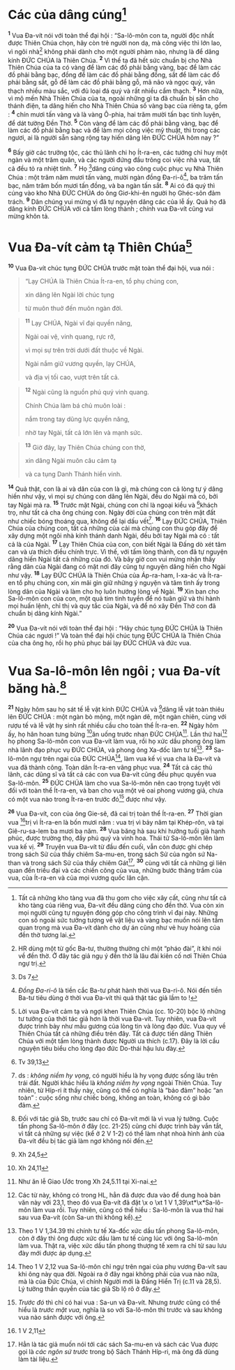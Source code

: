 # Các của dâng cúng[^1]
<sup><b>1</b></sup> Vua Đa-vít nói với toàn thể đại hội : “Sa-lô-môn con ta, người độc nhất được Thiên Chúa chọn, hãy còn trẻ người non dạ, mà công việc thì lớn lao, vì ngôi nhà[^2] không phải dành cho một người phàm nào, nhưng là để dâng kính ĐỨC CHÚA là Thiên Chúa. <sup><b>2</b></sup> Vì thế ta đã hết sức chuẩn bị cho Nhà Thiên Chúa của ta có vàng để làm các đồ phải bằng vàng, bạc để làm các đồ phải bằng bạc, đồng để làm các đồ phải bằng đồng, sắt để làm các đồ phải bằng sắt, gỗ để làm các đồ phải bằng gỗ, mã não và ngọc quý, vân thạch nhiều màu sắc, với đủ loại đá quý và rất nhiều cẩm thạch. <sup><b>3</b></sup> Hơn nữa, vì mộ mến Nhà Thiên Chúa của ta, ngoài những gì ta đã chuẩn bị sẵn cho thánh điện, ta dâng hiến cho Nhà Thiên Chúa số vàng bạc của riêng ta, gồm : <sup><b>4</b></sup> chín mươi tấn vàng và là vàng Ô-phia, hai trăm mười tấn bạc tinh luyện, để dát tường Đền Thờ. <sup><b>5</b></sup> Còn vàng để làm các đồ phải bằng vàng, bạc để làm các đồ phải bằng bạc và để làm mọi công việc mỹ thuật, thì trong các ngươi, ai là người sẵn sàng rộng tay hiến dâng lên ĐỨC CHÚA hôm nay ?”

<sup><b>6</b></sup> Bấy giờ các trưởng tộc, các thủ lãnh chi họ Ít-ra-en, các tướng chỉ huy một ngàn và một trăm quân, và các người đứng đầu trông coi việc nhà vua, tất cả đều tỏ ra nhiệt tình. <sup><b>7</b></sup> Họ [^1*]dâng cúng vào công cuộc phục vụ Nhà Thiên Chúa : một trăm năm mươi tấn vàng, mười ngàn đồng Đa-ri-ô[^3], ba trăm tấn bạc, năm trăm bốn mươi tấn đồng, và ba ngàn tấn sắt. <sup><b>8</b></sup> Ai có đá quý thì cúng vào kho Nhà ĐỨC CHÚA do ông Giơ-khi-ên người họ Ghéc-sôn đảm trách. <sup><b>9</b></sup> Dân chúng vui mừng vì đã tự nguyện dâng các của lễ ấy. Quả họ đã dâng kính ĐỨC CHÚA với cả tấm lòng thành ; chính vua Đa-vít cũng vui mừng khôn tả.

# Vua Đa-vít cảm tạ Thiên Chúa[^4]
<sup><b>10</b></sup> Vua Đa-vít chúc tụng ĐỨC CHÚA trước mặt toàn thể đại hội, vua nói : 
> “Lạy CHÚA là Thiên Chúa Ít-ra-en, tổ phụ chúng con,
> 
> xin dâng lên Ngài lời chúc tụng
> 
> từ muôn thuở đến muôn ngàn đời.
>


> <sup><b>11</b></sup> Lạy CHÚA, Ngài vĩ đại quyền năng,
> 
> Ngài oai vệ, vinh quang, rực rỡ,
> 
> vì mọi sự trên trời dưới đất thuộc về Ngài.
> 
> Ngài nắm giữ vương quyền, lạy CHÚA,
> 
> và địa vị tối cao, vượt trên tất cả.
>


> <sup><b>12</b></sup> Ngài cũng là nguồn phú quý vinh quang.
> 
> Chính Chúa làm bá chủ muôn loài :
> 
> nắm trong tay dũng lực quyền năng,
> 
> nhờ tay Ngài, tất cả lớn lên và mạnh sức.
>


> <sup><b>13</b></sup> Giờ đây, lạy Thiên Chúa chúng con thờ,
> 
> xin dâng Ngài muôn câu cảm tạ
> 
> và ca tụng Danh Thánh hiển vinh.
>

<sup><b>14</b></sup> Quả thật, con là ai và dân của con là gì, mà chúng con cả lòng tự ý dâng hiến như vậy, vì mọi sự chúng con dâng lên Ngài, đều do Ngài mà có, bởi tay Ngài mà ra. <sup><b>15</b></sup> Trước mặt Ngài, chúng con chỉ là ngoại kiều và [^2*]khách trọ, như tất cả cha ông chúng con. Ngày đời của chúng con trên mặt đất như chiếc bóng thoáng qua, không để lại dấu vết[^5]. <sup><b>16</b></sup> Lạy ĐỨC CHÚA, Thiên Chúa của chúng con, tất cả những của cải mà chúng con thu góp đây để xây dựng một ngôi nhà kính thánh danh Ngài, đều bởi tay Ngài mà có : tất cả là của Ngài. <sup><b>17</b></sup> Lạy Thiên Chúa của con, con biết Ngài là Đấng dò xét tâm can và ưa thích điều chính trực. Vì thế, với tấm lòng thành, con đã tự nguyện dâng hiến Ngài tất cả những của đó. Và bây giờ con vui mừng nhận thấy rằng dân của Ngài đang có mặt nơi đây cũng tự nguyện dâng hiến cho Ngài như vậy. <sup><b>18</b></sup> Lạy ĐỨC CHÚA là Thiên Chúa của Áp-ra-ham, I-xa-ác và Ít-ra-en tổ phụ chúng con, xin mãi gìn giữ những ý nguyện và tâm tình ấy trong lòng dân của Ngài và làm cho họ luôn hướng lòng về Ngài. <sup><b>19</b></sup> Xin ban cho Sa-lô-môn con của con, một quả tim tinh tuyền để nó tuân giữ và thi hành mọi huấn lệnh, chỉ thị và quy tắc của Ngài, và để nó xây Đền Thờ con đã chuẩn bị dâng kính Ngài.”

<sup><b>20</b></sup> Vua Đa-vít nói với toàn thể đại hội : “Hãy chúc tụng ĐỨC CHÚA là Thiên Chúa các ngươi !” Và toàn thể đại hội chúc tụng ĐỨC CHÚA là Thiên Chúa của cha ông họ, rồi họ phủ phục bái lạy ĐỨC CHÚA và đức vua.

# Vua Sa-lô-môn lên ngôi ; vua Đa-vít băng hà.[^6]
<sup><b>21</b></sup> Ngày hôm sau họ sát tế lễ vật kính ĐỨC CHÚA và [^3*]dâng lễ vật toàn thiêu lên ĐỨC CHÚA : một ngàn bò mộng, một ngàn dê, một ngàn chiên, cùng với rượu tế và lễ vật hy sinh rất nhiều cầu cho toàn thể Ít-ra-en. <sup><b>22</b></sup> Ngày hôm ấy, họ hân hoan tưng bừng [^4*]ăn uống trước nhan ĐỨC CHÚA[^7]. Lần thứ hai[^8] họ phong Sa-lô-môn con vua Đa-vít làm vua, rồi họ xức dầu phong ông làm nhà lãnh đạo phục vụ ĐỨC CHÚA, và phong ông Xa-đốc làm tư tế[^9]. <sup><b>23</b></sup> Sa-lô-môn ngự trên ngai của ĐỨC CHÚA[^10], làm vua kế vị vua cha là Đa-vít và vua đã thành công. Toàn dân Ít-ra-en vâng phục vua. <sup><b>24</b></sup> Tất cả các thủ lãnh, các dũng sĩ và tất cả các con vua Đa-vít cũng đều phục quyền vua Sa-lô-môn. <sup><b>25</b></sup> ĐỨC CHÚA làm cho vua Sa-lô-môn nên cao trọng tuyệt vời đối với toàn thể Ít-ra-en, và ban cho vua một vẻ oai phong vương giả, chưa có một vua nào trong Ít-ra-en trước đó[^11] được như vậy.

<sup><b>26</b></sup> Vua Đa-vít, con của ông Gie-sê, đã cai trị toàn thể Ít-ra-en. <sup><b>27</b></sup> Thời gian vua [^5*]trị vì Ít-ra-en là bốn mươi năm : vua trị vì bảy năm tại Khép-rôn, và tại Giê-ru-sa-lem ba mươi ba năm. <sup><b>28</b></sup> Vua băng hà sau khi hưởng tuổi già hạnh phúc, được trường thọ, đầy phú quý và vinh hoa. Thái tử Sa-lô-môn lên làm vua kế vị. <sup><b>29</b></sup> Truyện vua Đa-vít từ đầu đến cuối, vẫn còn được ghi chép trong sách Sử của thầy chiêm Sa-mu-en, trong sách Sử của ngôn sứ Na-than và trong sách Sử của thầy chiêm Gát[^12], <sup><b>30</b></sup> cùng với tất cả những gì liên quan đến triều đại và các chiến công của vua, những bước thăng trầm của vua, của Ít-ra-en và của mọi vương quốc lân cận.

[^1]: Tất cả những kho tàng vua đã thu gom cho việc xây cất, cũng như tất cả kho tàng của riêng vua, Đa-vít đều dâng cúng cho đền thờ. Vua còn xin mọi người cũng tự nguyện đóng góp cho công trình vĩ đại này. Những con số ngoài sức tưởng tượng về vật liệu và vàng bạc muốn nói lên tầm quan trọng mà vua Đa-vít dành cho dự án cũng như vẻ huy hoàng của đền thờ tương lai.
[^2]: HR dùng một từ gốc Ba-tư, thường thường chỉ một “pháo đài”, ít khi nói về đền thờ. Ở đây tác giả ngụ ý đền thờ là lâu đài kiên cố nơi Thiên Chúa ngự trị.
[^3]: <i>Đồng Đa-ri-ô</i> là tiền cắc Ba-tư phát hành thời vua Đa-ri-ô. Nói đến tiền Ba-tư tiêu dùng ở thời vua Đa-vít thì quả thật tác giả lầm to !
[^4]: Lời vua Đa-vít cảm tạ và ngợi khen Thiên Chúa (cc. 10-20) bộc lộ những tư tưởng của thời tác giả hơn là thời vua Đa-vít. Tuy nhiên, vua Đa-vít được trình bày như mẫu gương của lòng tin và lòng đạo đức. Vua quy về Thiên Chúa tất cả những điều trên đây. Tất cả được tiến dâng Thiên Chúa với một tấm lòng thành được Người ưa thích (c.17). Đây là lời cầu nguyện tiêu biểu cho lòng đạo đức Do-thái hậu lưu đày.
[^5]: ds : <i>không niềm hy vọng</i>, có người hiểu là hy vọng được sống lâu trên trái đất. Người khác hiểu là <i>không niềm hy vọng</i> ngoài Thiên Chúa. Tuy nhiên, từ Híp-ri ít thấy này, cũng có thể có nghĩa là “bảo đảm” hoặc “an toàn” : cuộc sống như chiếc bóng, không an toàn, không có gì bảo đảm.
[^6]: Đối với tác giả Sb, trước sau chỉ có Đa-vít mới là vì vua lý tưởng. Cuộc tấn phong Sa-lô-môn ở đây (cc. 21-25) cũng chỉ được trình bày vắn tắt, vì tất cả những sự việc (kể ở 2 V 1-2) có thể làm nhạt nhoà hình ảnh của Đa-vít đều bị tác giả làm ngơ không nói đến.
[^7]: Như ăn lễ Giao Ước trong Xh 24,5.11 tại Xi-nai.
[^8]: Các từ này, không có trong HL, hẳn đã được đưa vào để dung hoà bản văn này với 23,1, theo đó vua Đa-vít đã đặt \x o \xt 1 V 1,39\xt*\x*Sa-lô-môn làm vua rồi. Tuy nhiên, cũng có thể hiểu : Sa-lô-môn là vua thứ hai sau vua Đa-vít (còn Sa-un thì không kể).
[^9]: Theo 1 V 1,34.39 thì chính tư tế Xa-đốc xức dầu tấn phong Sa-lô-môn, còn ở đây thì ông được xức dầu làm tư tế cùng lúc với ông Sa-lô-môn làm vua. Thật ra, việc xức dầu tấn phong thượng tế xem ra chỉ từ sau lưu đày mới được áp dụng.
[^10]: Theo 1 V 2,12 vua Sa-lô-môn chỉ ngự trên ngai của phụ vương Đa-vít sau khi ông này qua đời. Ngoài ra ở đây ngai không phải của vua nào nữa, mà là của Đức Chúa, vì chính Người mới là Đấng Hiển Trị (c.11 và 28,5). Lý tưởng thần quyền của tác giả Sb lộ rõ ở đây.
[^11]: <i>Trước đó</i> thì chỉ có hai vua : Sa-un và Đa-vít. Nhưng <i>trước</i> cũng có thể hiểu là <i>trước mặt vua</i>, nghĩa là so với Sa-lô-môn thì trước và sau không vua nào sánh được với ông.
[^12]: Hẳn là tác giả muốn nói tới các sách Sa-mu-en và sách các Vua được gọi là <i>các ngôn sứ trước</i> trong bộ Sách Thánh Híp-ri, mà ông đã dùng làm tài liệu.
[^1*]: Ds 7
[^2*]: Tv 39,13
[^3*]: Xh 24,5
[^4*]: Xh 24,11
[^5*]: 1 V 2,11
